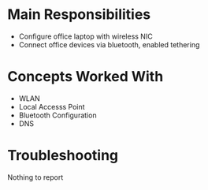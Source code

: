 # Main Responsibilities
- Configure office laptop with wireless NIC 
- Connect office devices via bluetooth, enabled tethering


# Concepts Worked With 
- WLAN
- Local Accesss Point
- Bluetooth Configuration
- DNS

# Troubleshooting 
Nothing to report